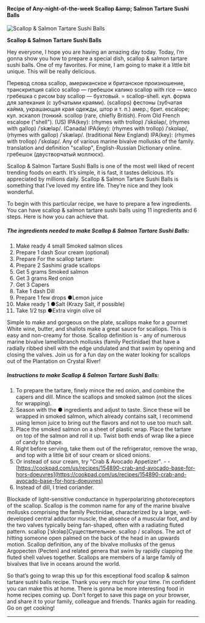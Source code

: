             

#### Recipe of Any-night-of-the-week Scallop &amp;amp; Salmon Tartare Sushi Balls

![Scallop &amp; Salmon Tartare Sushi Balls](https://img-global.cpcdn.com/recipes/6432869279858688/751x532cq70/scallop-salmon-tartare-sushi-balls-recipe-main-photo.jpg)

**Scallop &amp; Salmon Tartare Sushi Balls**

Hey everyone, I hope you are having an amazing day today. Today, I’m gonna show you how to prepare a special dish, scallop & salmon tartare sushi balls. One of my favorites. For mine, I am going to make it a little bit unique. This will be really delicious.

Перевод слова scallop, американское и британское произношение, транскрипция calico scallop — гребешок калико scallop with rice — мясо гребешка с рисом bay scallop — бухтовый. = scallop-shell. кул. форма для запекания (с зубчатыми краями). (scallops) фестоны (зубчатая кайма, украшающая края одежды, штор и т. п.) амер.; брит. escalope; кул. эскалоп (тонкий. scollop (rare, chiefly British). From Old French escalope ("shell"). (US) IPA(key): (rhymes with trollop) /ˈskɒləp/, (rhymes with gallop) /ˈskæləp/. (Canada) IPA(key): (rhymes with trollop) /ˈskɒləp/, (rhymes with gallop) /ˈskæləp/. (traditional New England) IPA(key): (rhymes with trollop) /ˈskɑləp/. Any of various marine bivalve mollusks of the family. translation and definition "scallop", English-Russian Dictionary online. гребешок (двустворчатый моллюск).

Scallop & Salmon Tartare Sushi Balls is one of the most well liked of recent trending foods on earth. It’s simple, it is fast, it tastes delicious. It’s appreciated by millions daily. Scallop & Salmon Tartare Sushi Balls is something that I’ve loved my entire life. They’re nice and they look wonderful.

To begin with this particular recipe, we have to prepare a few ingredients. You can have scallop & salmon tartare sushi balls using 11 ingredients and 6 steps. Here is how you can achieve that.

##### The ingredients needed to make Scallop & Salmon Tartare Sushi Balls:

1.  Make ready 4 small Smoked salmon slices
2.  Prepare 1 dash Sour cream (optional)
3.  Prepare For the scallop tartare:
4.  Prepare 2 Sashimi grade scallops
5.  Get 5 grams Smoked salmon
6.  Get 3 grams Red onion
7.  Get 3 Capers
8.  Take 1 dash Dill
9.  Prepare 1 few drops ●Lemon juice
10.  Make ready 1 ●Salt (Krazy Salt, if possible)
11.  Take 1/2 tsp ●Extra virgin olive oil

Simple to make and gorgeous on the plate, scallops make for a gourmet White wine, butter, and shallots make a great sauce for scallops. This is easy and non-creamy for those. Scallop definition is - any of numerous marine bivalve lamellibranch mollusks (family Pectinidae) that have a radially ribbed shell with the edge undulated and that swim by opening and closing the valves. Join us for a fun day on the water looking for scallops out of the Plantation on Crystal River!

##### Instructions to make Scallop & Salmon Tartare Sushi Balls:

1.  To prepare the tartare, finely mince the red onion, and combine the capers and dill. Mince the scallops and smoked salmon (not the slices for wrapping).
2.  Season with the ● ingredients and adjust to taste. Since these will be wrapped in smoked salmon, which already contains salt, I recommend using lemon juice to bring out the flavors and not to use too much salt.
3.  Place the smoked salmon on a sheet of plastic wrap. Place the tartare on top of the salmon and roll it up. Twist both ends of wrap like a piece of candy to shape.
4.  Right before serving, take them out of the refrigerator, remove the wrap, and top with a little bit of sour cream or sliced onions.
5.  Or instead of sour cream, try "Crab & Avocado Appetizer". - - [https://cookpad.com/us/recipes/154890-crab-and-avocado-base-for-hors-doeuvres](https://cookpad.com/us/recipes/154890-crab-and-avocado-base-for-hors-doeuvres)
6.  Instead of dill, I tried coriander.

Blockade of light-sensitive conductance in hyperpolarizing photoreceptors of the scallop. Scallop is the common name for any of the marine bivalve mollusks comprising the family Pectinidae, characterized by a large, well-developed central adductor muscle, the absence of a muscular foot, and by the two valves typically being fan-shaped, often with a radiating fluted pattern. scallop \[ˈskɔləp\]Существительное. scallop / scallops. The act of hitting someone open palmed on the back of the head in an upwards motion. Scallop definition, any of the bivalve mollusks of the genus Argopecten (Pecten) and related genera that swim by rapidly clapping the fluted shell valves together. Scallops are members of a large family of bivalves that live in oceans around the world.

So that’s going to wrap this up for this exceptional food scallop & salmon tartare sushi balls recipe. Thank you very much for your time. I’m confident you can make this at home. There is gonna be more interesting food in home recipes coming up. Don’t forget to save this page on your browser, and share it to your family, colleague and friends. Thanks again for reading. Go on get cooking!

* * *